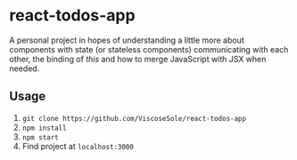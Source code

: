# react-todos-app

A personal project in hopes of understanding a little more about components with state (or stateless components) communicating with each other, the binding of *this* and how to merge JavaScript with JSX when needed.

## Usage
1. `git clone https://github.com/ViscoseSole/react-todos-app`
2. `npm install`
3. `npm start`
4. Find project at `localhost:3000`